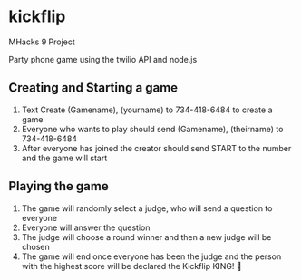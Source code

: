 # kickflip
MHacks 9 Project

Party phone game using the twilio API and node.js

Creating and Starting a game
-----------------------------
1. Text Create (Gamename), (yourname) to 734-418-6484 to create a game
2. Everyone who wants to play should send (Gamename), (theirname) to 734-418-6484
3. After everyone has joined the creator should send START to the number and the game will start

Playing the game
-----------------------------
1. The game will randomly select a judge, who will send a question to everyone
2. Everyone will answer the question
3. The judge will choose a round winner and then a new judge will be chosen
4. The game will end once everyone has been the judge and the person with the highest score will be declared the Kickflip KING! :crown:
